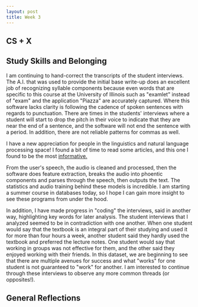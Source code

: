 ```yaml
---
layout: post
title: Week 3
---
```


## CS + X



## Study Skills and Belonging
I am continuing to hand-correct the transcripts of the student interviews. The A.I. that was used to provide the initial base write-up does an excellent job of recognizing syllable components because even words that are specific to this course at the University of Illinois such as "examlet" instead of "exam" and the application "Piazza" are accurately captured. Where this software lacks clarity is following the cadence of spoken sentences with regards to punctuation. There are times in the students' interviews where a student will start to drop the pitch in their voice to indicate that they are near the end of a sentence, and the software will not end the sentence with a period. In addition, there are not reliable patterns for commas as well. 

I have a new appreciation for people in the linguistics and natural language processing space! I found a bit of time to read some articles, and this one I found to be the most [informative.](https://www.scaler.com/topics/speech-recognition-in-ai/)

From the user's speech, the audio is cleaned and processed, then the software does feature extraction, breaks the audio into phoentic components and parses through the speech, then outputs the text. The statistics and audio training behind these models is incredible. I am starting a summer course in databases today, so I hope I can gain more insight to see these programs from under the hood.

In addition, I have made progress in "coding" the interviews, said in another way, highlighting key words for later analysis. The student interviews that I analyzed seemed to be in contradiction with one another. When one student would say that the textbook is an integral part of their studying and used it for more than four hours a week, another student said they hardly used the textbook and preferred the lecture notes. One student would say that working in groups was not effective for them, and the other said they enjoyed working with their friends. In this dataset, we are beginning to see that there are multiple avenues for success and what "works" for one student is not guaranteed to "work" for another. I am interested to continue through these interviews to observe any more common threads (or opposites!).



## General Reflections



